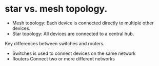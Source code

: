 # star vs. mesh topology.
- Mesh topology: Each device is connected directly to multiple other devices.
- Star topology: All devices are connected to a central hub.


Key differences between switches and routers.
- Switches is used to connect devices on the same network
- Routers Connect two or more different networks 
